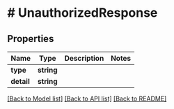 # # UnauthorizedResponse

## Properties

Name | Type | Description | Notes
------------ | ------------- | ------------- | -------------
**type** | **string** |  |
**detail** | **string** |  |

[[Back to Model list]](../../README.md#models) [[Back to API list]](../../README.md#endpoints) [[Back to README]](../../README.md)
